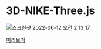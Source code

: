 # 3D-NIKE-Three.js
![스크린샷 2022-06-12 오전 2 13 17](https://user-images.githubusercontent.com/56300369/173197874-feba6b33-4b41-485f-8a47-226f1e0663b5.png)

[미리보기](https://soooin.github.io/3D-NIKE-Three.js/nike.html)
